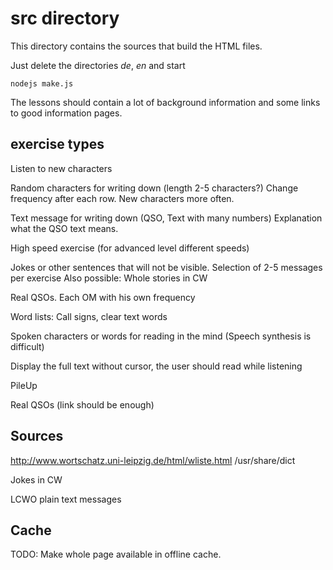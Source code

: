 src directory
=============

This directory contains the sources that build the HTML files.

Just delete the directories *de*, *en* and start

    nodejs make.js

The lessons should contain a lot of background information and some links to good information pages.


exercise types
--------------

Listen to new characters

Random characters for writing down (length 2-5 characters?)
Change frequency after each row.
New characters more often.

Text message for writing down (QSO, Text with many numbers)
Explanation what the QSO text means.

High speed exercise
(for advanced level different speeds)

Jokes or other sentences that will not be visible.
Selection of 2-5 messages per exercise
Also possible: Whole stories in CW

Real QSOs. Each OM with his own frequency

Word lists: Call signs, clear text words

Spoken characters or words for reading in the mind (Speech synthesis is difficult)

Display the full text without cursor, the user should read while listening

PileUp

Real QSOs (link should be enough)



Sources
-------

http://www.wortschatz.uni-leipzig.de/html/wliste.html
/usr/share/dict

Jokes in CW

LCWO plain text messages



Cache
-----

TODO: Make whole page available in offline cache.

